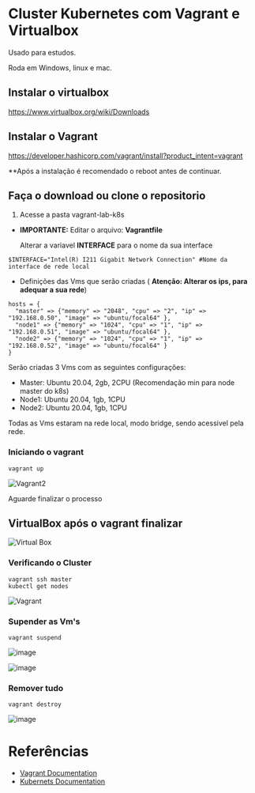 # Cluster Kubernetes com Vagrant e Virtualbox

Usado para estudos.

Roda em Windows, linux e mac.

## Instalar o virtualbox
https://www.virtualbox.org/wiki/Downloads

## Instalar o Vagrant
https://developer.hashicorp.com/vagrant/install?product_intent=vagrant

**Após a instalação é recomendado o reboot antes de continuar.

## Faça o download ou clone o repositorio
1. Acesse a pasta vagrant-lab-k8s   
- **IMPORTANTE:** Editar o arquivo: **Vagrantfile**

   Alterar a variavel **INTERFACE** para o nome da sua interface
```
$INTERFACE="Intel(R) I211 Gigabit Network Connection" #Nome da interface de rede local

```
- Definições das Vms que serão criadas ( **Atenção: Alterar os ips, para adequar a sua rede**)
```
hosts = {
  "master" => {"memory" => "2048", "cpu" => "2", "ip" => "192.168.0.50", "image" => "ubuntu/focal64" },
  "node1" => {"memory" => "1024", "cpu" => "1", "ip" => "192.168.0.51", "image" => "ubuntu/focal64" },
  "node2" => {"memory" => "1024", "cpu" => "1", "ip" => "192.168.0.52", "image" => "ubuntu/focal64" }
}
```
Serão criadas 3 Vms com as seguintes configurações:

- Master: Ubuntu 20.04, 2gb, 2CPU (Recomendação min para node master do k8s)
- Node1: Ubuntu 20.04, 1gb, 1CPU
- Node2: Ubuntu 20.04, 1gb, 1CPU
  
Todas as Vms estaram na rede local, modo bridge, sendo acessivel pela rede.

### Iniciando o vagrant
```
vagrant up
```
![Vagrant2](https://github.com/cpginfo/vagrant-lab-k8s/assets/39770143/bfdd4874-fed3-41b4-bfcd-b2a90be4c3d5)

Aguarde finalizar o processo

## VirtualBox após o vagrant finalizar
![Virtual Box](https://github.com/cpginfo/vagrant-lab-k8s/assets/39770143/c9b21e42-0d14-48cb-8bbd-05b725aa9c44)

### Verificando o Cluster
```
vagrant ssh master
kubectl get nodes
```
![Vagrant](https://github.com/cpginfo/vagrant-lab-k8s/assets/39770143/af8a01d4-a69f-4236-8423-26eef3eae534)

### Supender as Vm's
```
vagrant suspend
```
![image](https://github.com/cpginfo/vagrant-lab-k8s/assets/39770143/3546f093-7b6a-4721-9d0f-07cac194391e)

![image](https://github.com/cpginfo/vagrant-lab-k8s/assets/39770143/c1af060d-06e1-4db3-8d20-469e4b590f09)

### Remover tudo
```
vagrant destroy
```
![image](https://github.com/cpginfo/vagrant-lab-k8s/assets/39770143/dcfddf67-925c-402c-8cf8-1e3677ef3b3c)


# Referências

- [Vagrant Documentation](https://developer.hashicorp.com/vagrant/docs)
- [Kubernets Documentation](https://kubernetes.io/pt-br/docs/home/)
